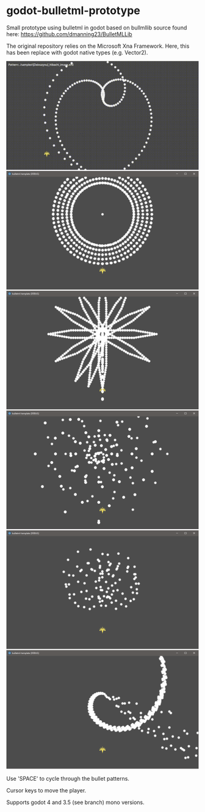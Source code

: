 # godot-bulletml-prototype
Small prototype using bulletml in godot based on bullmllib source found here: https://github.com/dmanning23/BulletMLLib

The original repository relies on the Microsoft Xna Framework. Here, this has been replace with godot native types (e.g. Vector2).

![Screen](/screenshots/bulletml.gif)
![Screen](/screenshots/screen1.png)
![Screen](/screenshots/screen2.png)
![Screen](/screenshots/screen3.png)
![Screen](/screenshots/screen4.png)
![Screen](/screenshots/screen5.png)


Use 'SPACE' to cycle through the bullet patterns.

Cursor keys to move the player.

Supports godot 4 and 3.5 (see branch) mono versions.